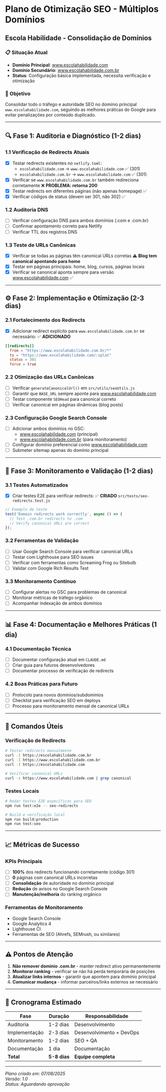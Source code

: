 # Plano de Otimização SEO - Múltiplos Domínios
## Escola Habilidade - Consolidação de Domínios

### 📋 Situação Atual
- **Domínio Principal**: www.escolahabilidade.com
- **Domínio Secundário**: www.escolahabilidade.com.br
- **Status**: Configuração básica implementada, necessita verificação e otimização

### 🎯 Objetivo
Consolidar todo o tráfego e autoridade SEO no domínio principal `www.escolahabilidade.com`, seguindo as melhores práticas do Google para evitar penalizações por conteúdo duplicado.

---

## 🔍 Fase 1: Auditoria e Diagnóstico (1-2 dias)

### 1.1 Verificação de Redirects Atuais
- [x] Testar redirects existentes no `netlify.toml`:
  - `escolahabilidade.com` → `www.escolahabilidade.com` ✅ (301)
  - `escolahabilidade.com.br` → `www.escolahabilidade.com` ✅ (301)
- [x] Verificar se `www.escolahabilidade.com.br` também redireciona corretamente ❌ **PROBLEMA: retorna 200**
- [x] Testar redirects em diferentes páginas (não apenas homepage) ✅
- [x] Verificar códigos de status (devem ser 301, não 302) ✅

### 1.2 Auditoria DNS
- [ ] Verificar configuração DNS para ambos domínios (.com e .com.br)
- [ ] Confirmar apontamento correto para Netlify
- [ ] Verificar TTL dos registros DNS

### 1.3 Teste de URLs Canônicas
- [x] Verificar se todas as páginas têm canonical URLs corretas ⚠️ **Blog tem canonical apontando para home**
- [x] Testar em páginas principais: home, blog, cursos, páginas locais
- [x] Verificar se canonical aponta sempre para versão www.escolahabilidade.com ✅

---

## ⚙️ Fase 2: Implementação e Otimização (2-3 dias)

### 2.1 Fortalecimento dos Redirects
- [x] Adicionar redirect explícito para `www.escolahabilidade.com.br` se necessário: ✅ **ADICIONADO**
```toml
[[redirects]]
  from = "https://www.escolahabilidade.com.br/*"
  to = "https://www.escolahabilidade.com/:splat"
  status = 301
  force = true
```

### 2.2 Otimização das URLs Canônicas
- [ ] Verificar `generateCanonicalUrl()` em `src/utils/seoUtils.js`
- [ ] Garantir que `BASE_URL` sempre aponte para www.escolahabilidade.com
- [ ] Testar componente `SEOHead` para canonical correto
- [ ] Verificar canonical em páginas dinâmicas (blog posts)

### 2.3 Configuração Google Search Console
- [ ] Adicionar ambos domínios no GSC:
  - www.escolahabilidade.com (principal)
  - www.escolahabilidade.com.br (para monitoramento)
- [ ] Configurar domínio preferencial como www.escolahabilidade.com
- [ ] Submeter sitemap apenas do domínio principal

---

## 🚀 Fase 3: Monitoramento e Validação (1-2 dias)

### 3.1 Testes Automatizados
- [x] Criar testes E2E para verificar redirects: ✅ **CRIADO** `src/tests/seo-redirects.test.js`
```javascript
// Exemplo de teste
test('Domain redirects work correctly', async () => {
  // Test .com.br redirects to .com
  // Verify canonical URLs are correct
});
```

### 3.2 Ferramentas de Validação
- [ ] Usar Google Search Console para verificar canonical URLs
- [ ] Testar com Lighthouse para SEO issues
- [ ] Verificar com ferramentas como Screaming Frog ou Sitebulb
- [ ] Validar com Google Rich Results Test

### 3.3 Monitoramento Contínuo
- [ ] Configurar alertas no GSC para problemas de canonical
- [ ] Monitorar métricas de tráfego orgânico
- [ ] Acompanhar indexação de ambos domínios

---

## 📊 Fase 4: Documentação e Melhores Práticas (1 dia)

### 4.1 Documentação Técnica
- [ ] Documentar configuração atual em `CLAUDE.md`
- [ ] Criar guia para futuros desenvolvedores
- [ ] Documentar processo de verificação de redirects

### 4.2 Boas Práticas para Futuro
- [ ] Protocolo para novos domínios/subdomínios
- [ ] Checklist para verificação SEO em deploys
- [ ] Processo para monitoramento mensal de canonical URLs

---

## 🔧 Comandos Úteis

### Verificação de Redirects
```bash
# Testar redirects manualmente
curl -I https://escolahabilidade.com.br
curl -I https://www.escolahabilidade.com.br
curl -I https://escolahabilidade.com

# Verificar canonical URLs
curl -s https://www.escolahabilidade.com | grep canonical
```

### Testes Locais
```bash
# Rodar testes E2E específicos para SEO
npm run test:e2e -- seo-redirects

# Build e verificação local
npm run build:production
npm run test:seo
```

---

## 📈 Métricas de Sucesso

### KPIs Principais
- [ ] **100%** dos redirects funcionando corretamente (código 301)
- [ ] **0** páginas com canonical URLs incorretas
- [ ] **Consolidação** de autoridade no domínio principal
- [ ] **Redução** de avisos no Google Search Console
- [ ] **Manutenção/melhoria** do ranking orgânico

### Ferramentas de Monitoramento
- Google Search Console
- Google Analytics 4
- Lighthouse CI
- Ferramentas de SEO (Ahrefs, SEMrush, ou similares)

---

## ⚠️ Pontos de Atenção

1. **Não remover domínio .com.br** - manter redirect ativo permanentemente
2. **Monitorar ranking** - verificar se não há perda temporária de posições
3. **Atualizar links internos** - garantir que apontem para domínio principal
4. **Comunicar mudança** - informar parceiros/links externos se necessário

---

## 📅 Cronograma Estimado

| Fase | Duração | Responsabilidade |
|------|---------|------------------|
| Auditoria | 1-2 dias | Desenvolvimento |
| Implementação | 2-3 dias | Desenvolvimento + DevOps |
| Monitoramento | 1-2 dias | SEO + QA |
| Documentação | 1 dia | Documentação |
| **Total** | **5-8 dias** | **Equipe completa** |

---

*Plano criado em: 07/08/2025*  
*Versão: 1.0*  
*Status: Aguardando aprovação*